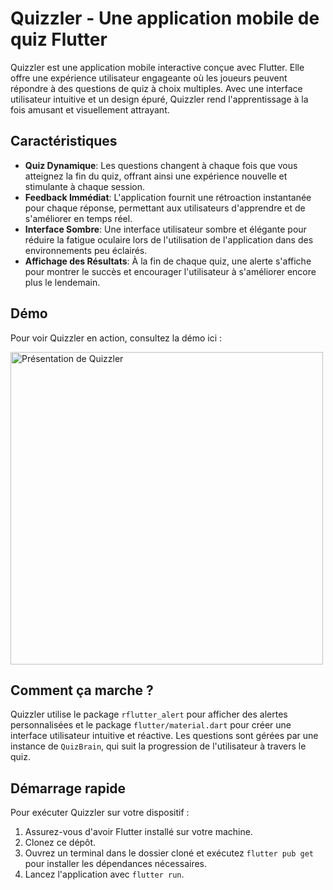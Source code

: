 # Quizzler - Une application mobile de quiz Flutter

Quizzler est une application mobile interactive conçue avec Flutter. Elle offre une expérience utilisateur engageante où les joueurs peuvent répondre à des questions de quiz à choix multiples. Avec une interface utilisateur intuitive et un design épuré, Quizzler rend l'apprentissage à la fois amusant et visuellement attrayant.

## Caractéristiques

- **Quiz Dynamique**: Les questions changent à chaque fois que vous atteignez la fin du quiz, offrant ainsi une expérience nouvelle et stimulante à chaque session.
- **Feedback Immédiat**: L'application fournit une rétroaction instantanée pour chaque réponse, permettant aux utilisateurs d'apprendre et de s'améliorer en temps réel.
- **Interface Sombre**: Une interface utilisateur sombre et élégante pour réduire la fatigue oculaire lors de l'utilisation de l'application dans des environnements peu éclairés.
- **Affichage des Résultats**: À la fin de chaque quiz, une alerte s'affiche pour montrer le succès et encourager l'utilisateur à s'améliorer encore plus le lendemain.

## Démo

Pour voir Quizzler en action, consultez la démo ici :

<img src="images/presentation.gif" width="500" alt="Présentation de Quizzler">


## Comment ça marche ?

Quizzler utilise le package `rflutter_alert` pour afficher des alertes personnalisées et le package `flutter/material.dart` pour créer une interface utilisateur intuitive et réactive. Les questions sont gérées par une instance de `QuizBrain`, qui suit la progression de l'utilisateur à travers le quiz.

## Démarrage rapide

Pour exécuter Quizzler sur votre dispositif :

1. Assurez-vous d'avoir Flutter installé sur votre machine.
2. Clonez ce dépôt.
3. Ouvrez un terminal dans le dossier cloné et exécutez `flutter pub get` pour installer les dépendances nécessaires.
4. Lancez l'application avec `flutter run`.


